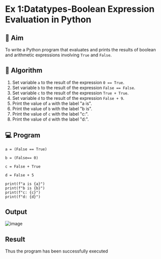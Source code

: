 
# Ex 1:Datatypes-Boolean Expression Evaluation in Python

## 🎯 Aim
To write a Python program that evaluates and prints the results of boolean and arithmetic expressions involving `True` and `False`.

## 🧠 Algorithm
1. Set variable `a` to the result of the expression `0 == True`.
2. Set variable `b` to the result of the expression `False == False`.
3. Set variable `c` to the result of the expression `True + True`.
4. Set variable `d` to the result of the expression `False + 9`.
5. Print the value of `a` with the label "a is".
6. Print the value of `b` with the label "b is".
7. Print the value of `c` with the label "c:".
8. Print the value of `d` with the label "d:".

## 💻 Program
```
a = (False == True)

b = (False== 0)

c = False + True

d = False + 5

print(f"a is {a}")
print(f"b is {b}")
print(f"c: {c}")
print(f"d: {d}")
```


## Output
![image](https://github.com/user-attachments/assets/64c25ea1-c4c2-48ad-a008-35b5edb98df1)


## Result
Thus the program has been successfully executed 

